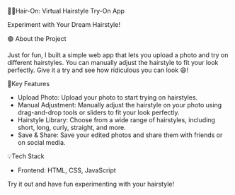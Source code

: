 
💇‍♀️Hair-On: Virtual Hairstyle Try-On App

Experiment with Your Dream Hairstyle!

🟢 About the Project

Just for fun, I built a simple web app that lets you upload a photo and try on different hairstyles. You can manually adjust the hairstyle to fit your look perfectly. Give it a try and see how ridiculous you can look 😄!

📜Key Features

- Upload Photo: Upload your photo to start trying on hairstyles.
- Manual Adjustment: Manually adjust the hairstyle on your photo using drag-and-drop tools or sliders to fit your look perfectly.
- Hairstyle Library: Choose from a wide range of hairstyles, including short, long, curly, straight, and more.
- Save & Share: Save your edited photos and share them with friends or on social media.

💡Tech Stack
- Frontend: HTML, CSS, JavaScript


Try it out and have fun experimenting with your hairstyle!
